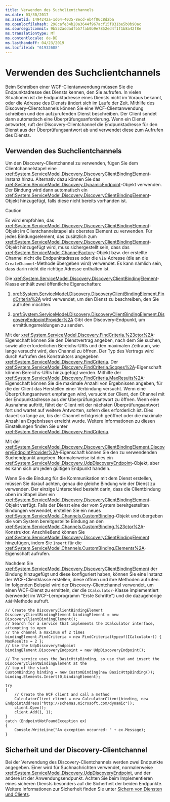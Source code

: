 ```yaml
---
title: Verwenden des Suchclientchannels
ms.date: 03/30/2017
ms.assetid: 1494242a-1d64-4035-8ecd-eb4f06c8d2ba
ms.openlocfilehash: 298cafe34b20a3644f967acf15f831be5b0b90ac
ms.sourcegitcommit: 9b552addadfb57fab0b9e7852ed4f1f1b8a42f8e
ms.translationtype: MT
ms.contentlocale: de-DE
ms.lasthandoff: 04/23/2019
ms.locfileid: "61932688"
---
```

# <a name="using-the-discovery-client-channel"></a>Verwenden des Suchclientchannels
Beim Schreiben einer WCF-Clientanwendung müssen Sie die Endpunktadresse des Diensts kennen, den Sie aufrufen. In vielen Situationen ist die Endpunktadresse eines Diensts nicht im Voraus bekannt, oder die Adresse des Diensts ändert sich im Laufe der Zeit. Mithilfe des Discovery-Clientchannels können Sie eine WCF-Clientanwendung schreiben und den aufzurufenden Dienst beschreiben. Der Client sendet dann automatisch eine Überprüfungsanforderung. Wenn ein Dienst antwortet, ruft der Discovery-Clientchannel die Endpunktadresse für den Dienst aus der Überprüfungsantwort ab und verwendet diese zum Aufrufen des Diensts.  
  
## <a name="using-the-discovery-client-channel"></a>Verwenden des Suchclientchannels  
 Um den Discovery-Clientchannel zu verwenden, fügen Sie dem Clientchannelstapel eine <xref:System.ServiceModel.Discovery.DiscoveryClientBindingElement>-Instanz hinzu. Alternativ dazu können Sie das <xref:System.ServiceModel.Discovery.DynamicEndpoint>-Objekt verwenden. Der Bindung wird dann automatisch ein <xref:System.ServiceModel.Discovery.DiscoveryClientBindingElement>-Objekt hinzugefügt, falls diese nicht bereits vorhanden ist.  
  
> [!CAUTION]
>  Es wird empfohlen, das <xref:System.ServiceModel.Discovery.DiscoveryClientBindingElement>-Objekt im Clientchannelstapel als oberstes Element zu verwenden. Für jedes Bindungselement, das zusätzlich zum <xref:System.ServiceModel.Discovery.DiscoveryClientBindingElement>-Objekt hinzugefügt wird, muss sichergestellt sein, dass das <xref:System.ServiceModel.ChannelFactory>-Objekt bzw. der erstellte Channel nicht die Endpunktadresse oder die `Via`-Adresse (die an die `CreateChannel`-Methode übergeben wird) verwendet. Es kann nämlich sein, dass darin nicht die richtige Adresse enthalten ist.  
  
 Die <xref:System.ServiceModel.Discovery.DiscoveryClientBindingElement>-Klasse enthält zwei öffentliche Eigenschaften:  
  
1. <xref:System.ServiceModel.Discovery.DiscoveryClientBindingElement.FindCriteria%2A> wird verwendet, um den Dienst zu beschreiben, den Sie aufrufen möchten.  
  
2. <xref:System.ServiceModel.Discovery.DiscoveryClientBindingElement.DiscoveryEndpointProvider%2A> Gibt den Discovery-Endpunkt, um ermittlungsmeldungen zu senden.  
  
 Mit der <xref:System.ServiceModel.Discovery.FindCriteria.%23ctor%2A>-Eigenschaft können Sie den Dienstvertrag angeben, nach dem Sie suchen, sowie alle erforderlichen Bereichs-URIs und den maximalen Zeitraum, wie lange versucht wird, den Channel zu öffnen. Der Typ des Vertrags wird durch Aufrufen des Konstruktors angegeben <xref:System.ServiceModel.Discovery.FindCriteria>. Der <xref:System.ServiceModel.Discovery.FindCriteria.Scopes%2A>-Eigenschaft können Bereichs-URIs hinzugefügt werden. Mithilfe der <xref:System.ServiceModel.Discovery.FindCriteria.MaxResults%2A>-Eigenschaft können Sie die maximale Anzahl von Ergebnissen angeben, für die der Client das Herstellen einer Verbindung versucht. Wenn eine Überprüfungsantwort empfangen wird, versucht der Client, den Channel mit der Endpunktadresse aus der Überprüfungsantwort zu öffnen. Wenn eine Ausnahme auftritt, fährt der Client mit der nächsten Überprüfungsantwort fort und wartet auf weitere Antworten, sofern dies erforderlich ist. Dies dauert so lange an, bis der Channel erfolgreich geöffnet oder die maximale Anzahl an Ergebnissen erreicht wurde. Weitere Informationen zu diesen Einstellungen finden Sie unter <xref:System.ServiceModel.Discovery.FindCriteria>.  
  
 Mit der <xref:System.ServiceModel.Discovery.DiscoveryClientBindingElement.DiscoveryEndpointProvider%2A>-Eigenschaft können Sie den zu verwendenden Suchendpunkt angeben. Normalerweise ist dies ein <xref:System.ServiceModel.Discovery.UdpDiscoveryEndpoint>-Objekt, aber es kann sich um jeden gültigen Endpunkt handeln.  
  
 Wenn Sie die Bindung für die Kommunikation mit dem Dienst erstellen, müssen Sie darauf achten, genau die gleiche Bindung wie der Dienst zu verwenden. Der einzige Unterschied besteht darin, dass die Clientbindung oben im Stapel über ein <xref:System.ServiceModel.Discovery.DiscoveryClientBindingElement>-Objekt verfügt. Falls der Dienst eine der vom System bereitgestellten Bindungen verwendet, erstellen Sie ein neues <xref:System.ServiceModel.Channels.CustomBinding>-Objekt und übergeben die vom System bereitgestellte Bindung an den <xref:System.ServiceModel.Channels.CustomBinding.%23ctor%2A>-Konstruktor. Anschließend können Sie <xref:System.ServiceModel.Discovery.DiscoveryClientBindingElement> hinzufügen, indem Sie `Insert` für die <xref:System.ServiceModel.Channels.CustomBinding.Elements%2A>-Eigenschaft aufrufen.  
  
 Nachdem Sie <xref:System.ServiceModel.Discovery.DiscoveryClientBindingElement> der Bindung hinzugefügt und diese konfiguriert haben, können Sie eine Instanz der WCF-Clientklasse erstellen, diese öffnen und ihre Methoden aufrufen. Im folgenden Beispiel wird der Discovery-Clientchannel verwendet, um einen WCF-Dienst zu ermitteln, der die `ICalculator`-Klasse implementiert (verwendet im WCF-Lernprogramm "Erste Schritte") und die dazugehörige `Add`-Methode aufruft.  
  
```  
// Create the DiscoveryClientBindingElement  
DiscoveryClientBindingElement bindingElement = new DiscoveryClientBindingElement();  
// Search for a service that implements the ICalculator interface, attempting to open  
// the channel a maximum of 2 times  
bindingElement.FindCriteria = new FindCriteria(typeof(ICalculator)) { MaxResults = 2 };  
// Use the UdpDiscoveryEndpoint  
bindingElement.DiscoveryEndpoint = new UdpDiscoveryEndpoint();  
  
// The service uses the BasicHttpBinding, so use that and insert the DiscoveryClientBindingElement at the   
// top of the stack  
CustomBinding binding = new CustomBinding(new BasicHttpBinding());  
binding.Elements.Insert(0,bindingElement);  
  
try  
{  
    // Create the WCF client and call a method  
    CalculatorClient client = new CalculatorClient(binding, new EndpointAddress("http://schemas.microsoft.com/dynamic"));  
    client.Open();  
    client.Add(1, 1);  
}  
catch (EndpointNotFoundException ex)  
{  
    Console.WriteLine("An exception occurred: " + ex.Message);  
}  
```  
  
## <a name="security-and-the-discovery-client-channel"></a>Sicherheit und der Discovery-Clientchannel  
 Bei der Verwendung des Discovery-Clientchannels werden zwei Endpunkte angegeben. Einer wird für Suchnachrichten verwendet, normalerweise <xref:System.ServiceModel.Discovery.UdpDiscoveryEndpoint>, und der andere ist der Anwendungsendpunkt. Achten Sie beim Implementieren eines sicheren Diensts besonders auf die Sicherheit der beiden Endpunkte. Weitere Informationen zur Sicherheit finden Sie unter [Sichern von Diensten und Clients](../../../../docs/framework/wcf/feature-details/securing-services-and-clients.md).
